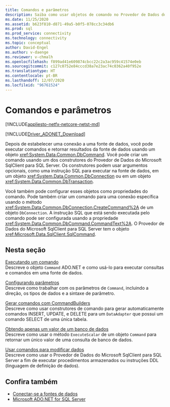 ```yaml
---
title: Comandos e parâmetros
description: Saiba como usar objetos de comando no Provedor de Dados do Microsoft SqlClient para SQL Server a fim de executar comandos e retornar resultados de uma fonte de dados.
ms.date: 11/25/2020
ms.assetid: b623f810-d871-49a5-b0f5-078cc3c34db6
ms.prod: sql
ms.prod_service: connectivity
ms.technology: connectivity
ms.topic: conceptual
author: David-Engel
ms.author: v-daenge
ms.reviewer: v-chmalh
ms.openlocfilehash: f899ad41e609874cbcc22c2a3ac959c41574e0eb
ms.sourcegitcommit: c127c0752e84cccd38a7e23ac74c0362a40f952e
ms.translationtype: HT
ms.contentlocale: pt-BR
ms.lasthandoff: 12/07/2020
ms.locfileid: "96761524"
---
```

# <a name="commands-and-parameters"></a>Comandos e parâmetros

[!INCLUDE[appliesto-netfx-netcore-netst-md](../../includes/appliesto-netfx-netcore-netst-md.md)]

[!INCLUDE[Driver_ADONET_Download](../../includes/driver_adonet_download.md)]

Depois de estabelecer uma conexão a uma fonte de dados, você pode executar comandos e retornar resultados da fonte de dados usando um objeto <xref:System.Data.Common.DbCommand>. Você pode criar um comando usando um dos construtores do Provedor de Dados do Microsoft SqlClient para SQL Server. Os construtores podem usar argumentos opcionais, como uma instrução SQL para executar na fonte de dados, em um objeto <xref:System.Data.Common.DbConnection> ou em um objeto <xref:System.Data.Common.DbTransaction>.

Você também pode configurar esses objetos como propriedades do comando. Pode também criar um comando para uma conexão específica usando o método <xref:System.Data.Common.DbConnection.CreateCommand%2A> de um objeto `DbConnection`. A instrução SQL que está sendo executada pelo comando pode ser configurada usando a propriedade <xref:System.Data.Common.DbCommand.CommandText%2A>. O Provedor de Dados do Microsoft SqlClient para SQL Server tem o objeto <xref:Microsoft.Data.SqlClient.SqlCommand>.

## <a name="in-this-section"></a>Nesta seção

[Executando um comando](execute-command.md)  
Descreve o objeto `Command` ADO.NET e como usá-lo para executar consultas e comandos em uma fonte de dados.

[Configurando parâmetros](configure-parameters.md)  
Descreve como trabalhar com os parâmetros de `Command`, incluindo a direção, os tipos de dados e a sintaxe de parâmetro.

[Gerar comandos com CommandBuilders](generate-commands-with-commandbuilders.md)  
Descreve como usar construtores de comando para gerar automaticamente comandos INSERT, UPDATE, e DELETE para um `DataAdapter` que possui um comando SELECT de uma única tabela.

[Obtendo apenas um valor de um banco de dados](obtain-single-value-from-database.md)  
Descreve como usar o método `ExecuteScalar` de um objeto `Command` para retornar um único valor de uma consulta de banco de dados.

[Usar comandos para modificar dados](use-commands-to-modify-data.md)  
Descreve como usar o Provedor de Dados do Microsoft SqlClient para SQL Server a fim de executar procedimentos armazenados ou instruções DDL (linguagem de definição de dados).

## <a name="see-also"></a>Confira também

- [Conectar-se a fontes de dados](connecting-to-data-source.md)
- [Microsoft ADO.NET for SQL Server](microsoft-ado-net-sql-server.md)
